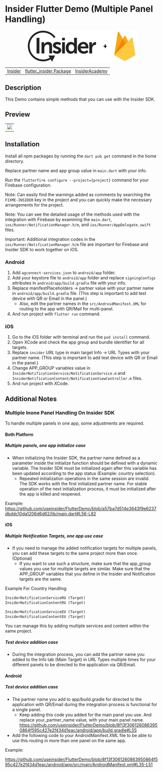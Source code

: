 # Insider Flutter Demo (Multiple Panel Handling)

<p align="center">
  <img src="assets/images/insider-logo-read-me.jpg">

  <table align="center">
    <tr>
      <td><a href="https://useinsider.com/"> Insider </a></td>
      <td><a href="https://pub.dev/packages/flutter_insider"> flutter_insider Package </a></td>
      <td><a href="https://academy.useinsider.com/docs/flutter-integration"> InsiderAcademy </a></td>
    </tr>
  </table>
</p>  

## Description

This Demo contains simple methods that you can use with the Insider SDK.

## Preview

<table align="center">
  <tbody>
    <tr>
      <td><img src="assets/images/preview.gif" width="250"></td>
    </tr>
  </tbody>
</table>


## Installation

Install all npm packages by running the `dart pub get` command in the home directory.

Replace partner name and app group value in `main.dart` with your info.

Run the `flutterfire configure --project={project}` command for your Firebase configuration.

Note: Can easily find the warnings added as comments by searching the `FIXME-INSIDER` key in the project and you can quickly make the necessary arrangements for the project.

Note: You can see the detailed usage of the methods used with the integration with Firebase by examining the `main.dart`, `ios/Runner/NotificationManager.h/m`, and `ios/Runner/AppDelegate.swift` files.

Important: Additional integration codes in the `ios/Runner/NotificationManager.h/m` file are important for Firebase and Insider SDK to work together on iOS.

### Android

1. Add `agconnect-services.json` to `android/app` folder.
2. Add your keystore file to `android/app` folder and replace `signingConfigs` attributes in `android/app/build.gradle` file with your info.
3. Replace manifestPlaceholders -> partner value with your partner name in `android/app/build.gradle` file. (This step is important to add test device with QR or Email in the panel.)
    - Also, edit the partner names in the `src/AndroidManifest.XML` for routing to the app with QR/Mail for multi-panel.
4. And run project with `flutter run` command.

### iOS

1. Go to the iOS folder with terminal and run the `pod install` command.
2. Open XCode and check the app group and bundle identifier for all targets.
3. Replace `insider` URL type in main target Info -> URL Types with your partner name. (This step is important to add test device with QR or Email in the panel.)
4. Change APP_GROUP variables value in `InsiderNotificationService/NotificationService.m` and `InsiderNotificationContent/NotificationViewController.m` files.
5. And run project with XCode.

## Additional Notes

### Multiple Inone Panel Handling On Insider SDK

To handle multiple panels in one app, some adjustments are required.

#### Both Platform

##### Multiple panels, one app initialize case

* When initializing the Insider SDK, the partner name defined as a parameter inside the initialize function should be defined with a dynamic variable. The Insider SDK must be initialized again after this variable has been updated according to the app status (Example: country selection).
    - Repeated initialization operations in the same session are invalid. The SDK works with the first initialized partner name. For stable operation of the next initialization process, it must be initialized after the app is killed and reopened.

Example: https://github.com/useinsider/FlutterDemo/blob/a57ba7d514e3643f9e6237dbddc10da1206d6d62/lib/main.dart#L56-L82

#### iOS

##### Multiple Notification Targets, one app use case

* If you need to manage the added notification targets for multiple panels, you can add these targets to the same project more than once. (Optional)
    - If you want to use such a structure, make sure that the app_group values ​​you use for multiple targets are similar. Make sure that the APP_GROUP variables that you define in the Insider and Notification targets are the same.

Example For Country Handling:
```
InsiderNotificationServiceRU (Target)
InsiderNotificationContentRU (Target)
```
 
```
InsiderNotificationServiceEU (Target)
InsiderNotificationContentEU (Target)
```
You can manage this by adding multiple services and content within the same project.

##### Test device addition case

* During the integration process, you can add the partner name you added to the Info tab (Main Target) in URL Types multiple times for your different panels to be directed to the application via QR/Email.

#### Android

#####  Test device addition case

* The partner name you add to app/build.gradle for directed to the application with QR/Email during the integration process is functional for a single panel.
    - Keep adding this code you added for the main panel you use. And replace your_partner_name value, with your main panel name. https://github.com/useinsider/FlutterDemo/blob/8f13f3061260863950864f595c427e2f434d1eac/android/app/build.gradle#L55
* Add the following code to your AndroidManifest.XML file to be able to use this routing in more than one panel on the same app.

Example: 

https://github.com/useinsider/FlutterDemo/blob/8f13f3061260863950864f595c427e2f434d1eac/android/app/src/main/AndroidManifest.xml#L35-L51
